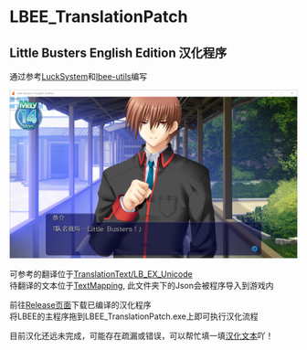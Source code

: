 # LBEE_TranslationPatch  
## Little Busters English Edition 汉化程序

通过参考[LuckSystem](https://github.com/wetor/LuckSystem)和[lbee-utils](https://github.com/G2-Games/lbee-utils)编写

![Preview](Preview/LBEE.jpg)

可参考的翻译位于[TranslationText/LB_EX_Unicode](TranslationText/LB_EX_Unicode)  
待翻译的文本位于[TextMapping](TextMapping), 此文件夹下的Json会被程序导入到游戏内

前往[Release页面](https://github.com/Jack-Myth/LBEE_TranslationPatch/releases)下载已编译的汉化程序  
将LBEE的主程序拖到LBEE_TranslationPatch.exe上即可执行汉化流程

目前汉化还远未完成，可能存在疏漏或错误，可以帮忙填一填[汉化文本](TextMapping)吖！
